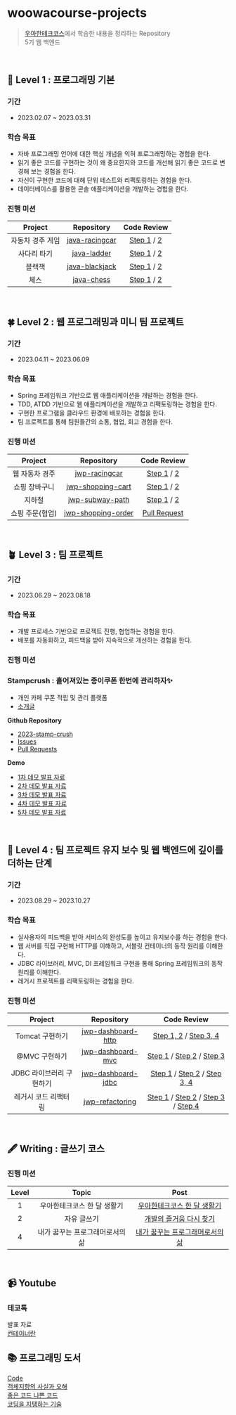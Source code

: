 # woowacourse-projects


> [우아한테크코스](https://woowacourse.github.io/)에서 학습한 내용을 정리하는 Repository   
> 5기 웹 백엔드

<br/>

## 🌱 Level 1 : 프로그래밍 기본

### 기간

- 2023.02.07 ~ 2023.03.31

### 학습 목표

- 자바 프로그래밍 언어에 대한 핵심 개념을 익혀 프로그래밍하는 경험을 한다.
- 읽기 좋은 코드를 구현하는 것이 왜 중요한지와 코드를 개선해 읽기 좋은 코드로 변경해 보는 경험을 한다.
- 자신이 구현한 코드에 대해 단위 테스트와 리팩토링하는 경험을 한다.
- 데이터베이스를 활용한 콘솔 애플리케이션을 개발하는 경험을 한다.

### 진행 미션

|     Project      |                          Repository                          |                                                       Code Review                                                        |
| :--------------: | :----------------------------------------------------------: | :----------------------------------------------------------------------------------------------------------------------: |
| 자동차 경주 게임 | [java-racingcar](https://github.com/yenawee/java-racingcar/tree/step2) |                          [Step 1](https://github.com/woowacourse/java-racingcar/pull/463) / [2](https://github.com/woowacourse/java-racingcar/pull/594)             |
|       사다리 타기       |     [java-ladder](https://github.com/yenawee/java-ladder/tree/step2)     |  [Step 1](https://github.com/woowacourse/java-ladder/pull/105) / [2](https://github.com/woowacourse/java-ladder/pull/224)  |
|      블랙잭      | [java-blackjack](https://github.com/yenawee/java-blackjack/tree/step2) | [Step 1](https://github.com/woowacourse/java-blackjack/pull/402) / [2](https://github.com/woowacourse/java-blackjack/pull/566) |
|       체스       |     [java-chess](https://github.com/yenawee/java-chess/tree/step3)     |  [Step 1](https://github.com/woowacourse/java-chess/pull/486) / [2](https://github.com/woowacourse/java-chess/pull/579)   |


<br/>

## 🍀 Level 2 : 웹 프로그래밍과 미니 팀 프로젝트

### 기간

- 2023.04.11 ~ 2023.06.09

### 학습 목표

- Spring 프레임워크 기반으로 웹 애플리케이션을 개발하는 경험을 한다.
- TDD, ATDD 기반으로 웹 애플리케이션을 개발하고 리팩토링하는 경험을 한다.
- 구현한 프로그램을 클라우드 환경에 배포하는 경험을 한다.
- 팀 프로젝트를 통해 팀원들간의 소통, 협업, 회고 경험을 한다.

### 진행 미션

|       Project        |                                        Repository                                         |                                                                                                            Code Review                                                                                                             |
| :------------------: | :---------------------------------------------------------------------------------------: | :--------------------------------------------------------------------------------------------------------------------------------------------------------------------------------------------------------------------------------: |
|         웹 자동차 경주         |                    [jwp-racingcar](https://github.com/yenawee/jwp-racingcar/tree/step2)                     | [Step 1](https://github.com/woowacourse/jwp-racingcar/pull/57) / [2](https://github.com/woowacourse/jwp-racingcar/pull/145) |
|   쇼핑 장바구니   |            [jwp-shopping-cart](https://github.com/yenawee/jwp-shopping-cart/tree/step2)             |   [Step 1](https://github.com/woowacourse/jwp-shopping-cart/pull/189) / [2](https://github.com/woowacourse/jwp-shopping-cart/pull/316)                                                                                                                                                     |
|   지하철   |             [jwp-subway-path](https://github.com/yenawee/jwp-subway-path/tree/step2)              | [Step 1](https://github.com/woowacourse/jwp-subway-path/pull/25) /                                                                              [2](https://github.com/woowacourse/jwp-subway-path/pull/148)                                                                               |
| 쇼핑 주문(협업) |         [jwp-shopping-order](https://github.com/yenawee/jwp-shopping-order)          |                                                                            [Pull Request](https://github.com/woowacourse/jwp-shopping-order/pull/50)                                                                             |


<br/>

## 🪴 Level 3 : 팀 프로젝트

### 기간

- 2023.06.29 ~ 2023.08.18

### 학습 목표

- 개발 프로세스 기반으로 프로젝트 진행, 협업하는 경험을 한다.
- 배포를 자동화하고, 피드백을 받아 지속적으로 개선하는 경험을 한다.

### 진행 미션

### Stampcrush : 흩어져있는 종이쿠폰 한번에 관리하자✨
- 개인 카페 쿠폰 적립 및 관리 플랫폼
- [소개글](https://github.com/woowacourse-teams/2023-stamp-crush/wiki)

**Github Repository**

- [2023-stamp-crush](https://github.com/woowacourse-teams/2023-stamp-crush)
- [Issues](https://github.com/woowacourse-teams/2023-stamp-crush/issues)
- [Pull Requests](https://github.com/woowacourse-teams/2023-stamp-crush/pulls)

**Demo**

- [1차 데모 발표 자료](https://drive.google.com/file/d/1CiA2onVQB6UGZGkdUjhuBt0kJfG7vXv-/view?usp=sharing)
- [2차 데모 발표 자료](https://drive.google.com/file/d/13ADEQTC8R2bNXTVxGNBHE9V1pzQUZGv0/view?usp=sharing)
- [3차 데모 발표 자료](https://drive.google.com/file/d/1HLePKs6PmrQr2ewierUPME-tNZrqnUsx/view?usp=sharing)
- [4차 데모 발표 자료](https://drive.google.com/file/d/1vpKxdcR5joLus5TkWpJsRZHy-_6Bv1qE/view?usp=sharing)
- [5차 데모 발표 자료](https://drive.google.com/file/d/12HtsHQdsROSb6gmnqSnwWWAk43I17u5M/view?usp=sharing)


<br/>

## 🌳 Level 4 : 팀 프로젝트 유지 보수 및 웹 백엔드에 깊이를 더하는 단계

### 기간

- 2023.08.29 ~ 2023.10.27

### 학습 목표

- 실사용자의 피드백을 받아 서비스의 완성도를 높이고 유지보수를 하는 경험을 한다.
- 웹 서버를 직접 구현해 HTTP를 이해하고, 서블릿 컨테이너의 동작 원리를 이해한다.
- JDBC 라이브러리, MVC, DI 프레임워크 구현을 통해 Spring 프레임워크의 동작 원리를 이해한다.
- 레거시 프로젝트를 리팩토링하는 경험을 한다.

### 진행 미션

|     Project      |                          Repository                          |                                                       Code Review                                                        |
| :--------------: | :----------------------------------------------------------: | :----------------------------------------------------------------------------------------------------------------------: |
| Tomcat 구현하기 | [jwp-dashboard-http](https://github.com/yenawee/jwp-dashboard-http/tree/step2) |                          [Step 1, 2](https://github.com/woowacourse/jwp-dashboard-http/pull/355)  / [Step 3, 4](https://github.com/woowacourse/jwp-dashboard-http/pull/458)                     |
|       @MVC 구현하기       |     [jwp-dashboard-mvc](https://github.com/yenawee/jwp-dashboard-mvc/tree/step3)     |  [Step 1](https://github.com/woowacourse/jwp-dashboard-mvc/pull/413) /  [Step 2](https://github.com/woowacourse/jwp-dashboard-mvc/pull/506) / [Step 3](https://github.com/woowacourse/jwp-dashboard-mvc/pull/615)|
|       JDBC 라이브러리 구현하기       |     [jwp-dashboard-jdbc](https://github.com/yenawee/jwp-dashboard-jdbc/tree/step3%2C4)     |  [Step 1](https://github.com/woowacourse/jwp-dashboard-jdbc/pull/317) / [Step 2](https://github.com/woowacourse/jwp-dashboard-jdbc/pull/424) / [Step 3, 4](https://github.com/woowacourse/jwp-dashboard-jdbc/pull/513)|
|       레거시 코드 리팩터링       |     [jwp-refactoring](https://github.com/yenawee/jwp-refactoring)     |  [Step 1](https://github.com/woowacourse/jwp-refactoring/pull/546) / [Step 2](https://github.com/woowacourse/jwp-refactoring/pull/633) / [Step 3](https://github.com/woowacourse/jwp-refactoring/pull/725) / [Step 4](https://github.com/woowacourse/jwp-refactoring/pull/778)|

<br/>

## 🖋 Writing : 글쓰기 코스

### 진행 미션

| Level |                 Topic                  |                                                                                                                                       Post                                                                                                                                        |
| :---: | :------------------------------------: | :-------------------------------------------------------------------------------------------------------------------------------------------------------------------------------------------------------------------------------------------------------------------------------: |
|   1   |      우아한테크코스 한 달 생활기       |                                              [우아한테크코스 한 달 생활기](https://github.com/yenawee/woowa-writing-5/blob/yenawee/LV%20-%201%20우아한테크코스%20한%20달%20생활기.md)                                              |
|   2   | 자유 글쓰기 | [개발의 즐거움 다시 찾기](https://github.com/yenawee/woowa-writing-5/blob/yenawee/LV2-%20개발의%20즐거움%20다시%20찾기.md) |
|   4   | 내가 꿈꾸는 프로그래머로서의 삶 |     [내가 꿈꾸는 프로그래머로서의 삶](https://github.com/yenawee/woowa-writing-5/blob/level3/LV3%20-%20내가%20꿈꾸는%20프로그래머로서의%20삶.md)         |

<br/>

## 📹 Youtube

### 테코톡

발표 자료 <br/>
[컨테이너란](https://drive.google.com/file/d/1YYvYwC8gDL37UNT7jKdXjU8idNYF1WkG/view?usp=sharing)


## 📚 프로그래밍 도서
[Code](https://1yearlog.tistory.com/3)   
[객체지향의 사실과 오해](https://1yearlog.tistory.com/4)   
[좋은 코드 나쁜 코드](https://1yearlog.tistory.com/15)   
[코딩을 지탱하는 기술](https://1yearlog.tistory.com/16)   

